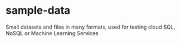 # sample-data
Small datasets and files in many formats, used for testing cloud SQL, NoSQL or Machine Learning Services
